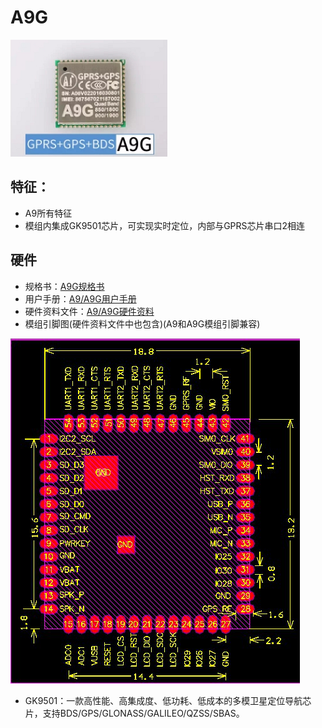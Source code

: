 A9G
====

![](/assets/A9G.png)

## 特征：

* A9所有特征
* 模组内集成GK9501芯片，可实现实时定位，内部与GPRS芯片串口2相连

## 硬件

* 规格书：[A9G规格书](http://wiki.ai-thinker.com/_media/b102ps00a3_a9g_product_specification.pdf)
* 用户手册：[A9/A9G用户手册](http://wiki.ai-thinker.com/_media/a6_a9_a9g_gprs_user_manual.pdf)
* 硬件资料文件：[A9/A9G硬件资料](http://wiki.ai-thinker.com/_media/gprs/a6a9a9g_hardware_info.rar)
* 模组引脚图(硬件资料文件中也包含)(A9和A9G模组引脚兼容)

![](/assets/size.jpg)
* GK9501：一款高性能、高集成度、低功耗、低成本的多模卫星定位导航芯片，支持BDS/GPS/GLONASS/GALILEO/QZSS/SBAS。


